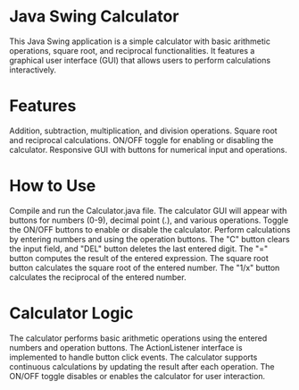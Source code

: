 # Java Swing Calculator
This Java Swing application is a simple calculator with basic arithmetic operations, square root, and reciprocal functionalities. It features a graphical user interface (GUI) that allows users to perform calculations interactively.

# Features
Addition, subtraction, multiplication, and division operations.
Square root and reciprocal calculations.
ON/OFF toggle for enabling or disabling the calculator.
Responsive GUI with buttons for numerical input and operations.


# How to Use
Compile and run the Calculator.java file.
The calculator GUI will appear with buttons for numbers (0-9), decimal point (.), and various operations.
Toggle the ON/OFF buttons to enable or disable the calculator.
Perform calculations by entering numbers and using the operation buttons.
The "C" button clears the input field, and "DEL" button deletes the last entered digit.
The "=" button computes the result of the entered expression.
The square root button calculates the square root of the entered number.
The "1/x" button calculates the reciprocal of the entered number.


# Calculator Logic
The calculator performs basic arithmetic operations using the entered numbers and operation buttons.
The ActionListener interface is implemented to handle button click events.
The calculator supports continuous calculations by updating the result after each operation.
The ON/OFF toggle disables or enables the calculator for user interaction.
